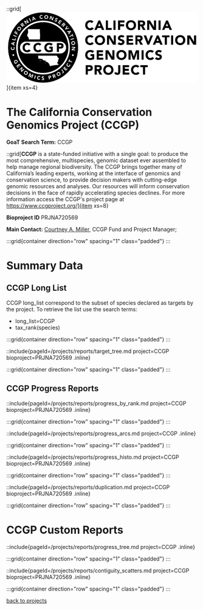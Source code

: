 ::grid[![GoaT](/static/images/CCGP.png)]{item xs=4}

# The California Conservation Genomics Project (CCGP)

**GoaT Search Term:** CCGP

::grid[**CCGP** is a state-funded initiative with a single goal: to produce the most comprehensive, multispecies, genomic dataset ever assembled to help manage regional biodiversity. The CCGP brings together many of California’s leading experts, working at the interface of genomics and conservation science, to provide decision makers with cutting-edge genomic resources and analyses. Our resources will inform conservation decisions in the face of rapidly accelerating species declines. For more information access the CCGP's project page at https://www.ccgproject.org/]{item xs=8}

**Bioproject ID** PRJNA720569

**Main Contact:** [Courtney A. Miller](https://www.ccgproject.org/contact), CCGP Fund and Project Manager; 

:::grid{container direction="row" spacing="1" class="padded"}
:::

# Summary Data

## CCGP Long List

CCGP long_list correspond to the subset of species declared as targets by the project. To retrieve the list use the search terms:

- long_list=CCGP
- tax_rank(species)

:::grid{container direction="row" spacing="1" class="padded"}
:::

::include{pageId=/projects/reports/target_tree.md project=CCGP bioproject=PRJNA720569 .inline}

:::grid{container direction="row" spacing="1" class="padded"}
:::

## CCGP Progress Reports

::include{pageId=/projects/reports/progress_by_rank.md project=CCGP bioproject=PRJNA720569 .inline}

:::grid{container direction="row" spacing="1" class="padded"}
:::

::include{pageId=/projects/reports/progress_arcs.md project=CCGP .inline}

:::grid{container direction="row" spacing="1" class="padded"}
:::

::include{pageId=/projects/reports/progress_histo.md project=CCGP bioproject=PRJNA720569 .inline}

:::grid{container direction="row" spacing="1" class="padded"}
:::

::include{pageId=/projects/reports/duplication.md project=CCGP bioproject=PRJNA720569 .inline}

:::grid{container direction="row" spacing="1" class="padded"}
:::

# CCGP Custom Reports

::include{pageId=/projects/reports/progress_tree.md project=CCGP .inline}

:::grid{container direction="row" spacing="1" class="padded"}
:::

::include{pageId=/projects/reports/contiguity_scatters.md project=CCGP bioproject=PRJNA720569 .inline}

:::grid{container direction="row" spacing="1" class="padded"}
:::

[back to projects](/projects)
